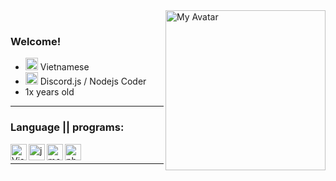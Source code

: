 <img alt="My Avatar" src="https://avatars.githubusercontent.com/u/86113173?v=4" align="right" width="256">
<br>

### Welcome!


- <img alt="Vietnam Flag" src="https://i.imgur.com/0Cnezs4.png" width="20px"> Vietnamese
- <img alt="Discord.js" src="https://avatars.githubusercontent.com/u/26492485?s=200&v=4" width="20px"> Discord.js / Nodejs Coder
- 1x years old <br/>

---

### Language || programs:

<img align="left" alt="Visual Studio Code" width="26px" src="https://i.imgur.com/LwSdAlE.png" />
<img align="left" alt="js" width="26px" src="https://i.imgur.com/3u1wzwE.png" />
<img align="left" alt="mongodb" width="26px" src="https://imgur.com/xN5cFRr.png" /> 
<img align="left" alt="photoshop" width="26px" src="https://i.imgur.com/OC1RcS5.jpg" /> <br />

---

<!-- <details>
<summary><a align ="right">🔎 Statistics </a></summary>

<a>
  <img align="center" src="https://riday-ghstats.vercel.app/api/top-langs/?username=ModelVNN&theme=tokyonight&layout=compact" />
</a>
  <img align="center" src="https://github-readme-stats.vercel.app/api?username=ModelVNN&show_icons=true&theme=onedark" />
</a>
</details> -->

